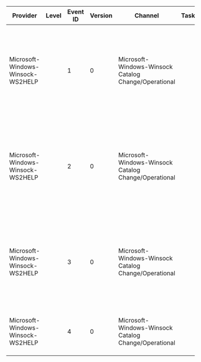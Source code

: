 Provider                           |  Level  |  Event ID  |  Version  |  Channel                                               |  Task  |  Opcode  |  Keyword  |  Message
-----------------------------------|---------|------------|-----------|--------------------------------------------------------|--------|----------|-----------|---------------------------------------------------------------------------------------------------------------
Microsoft-Windows-Winsock-WS2HELP  |         |  1         |  0        |  Microsoft-Windows-Winsock Catalog Change/Operational  |        |          |           |  LSP {LSPName} was installed in the {Catalog}-bit catalog by {Installer} (GUID={GUID}, Category ID={Category})
Microsoft-Windows-Winsock-WS2HELP  |         |  2         |  0        |  Microsoft-Windows-Winsock Catalog Change/Operational  |        |          |           |  LSP {LSPName} was removed from the {Catalog}-bit catalog by {Installer} (GUID={GUID}, Category ID={Category})
Microsoft-Windows-Winsock-WS2HELP  |         |  3         |  0        |  Microsoft-Windows-Winsock Catalog Change/Operational  |        |          |           |  LSP {LSPName} was disabled in the {Catalog}-bit catalog by {Installer} (GUID={GUID}, Category ID={Category})
Microsoft-Windows-Winsock-WS2HELP  |         |  4         |  0        |  Microsoft-Windows-Winsock Catalog Change/Operational  |        |          |           |  The {Catalog}-bit catalog was reset by the administrator